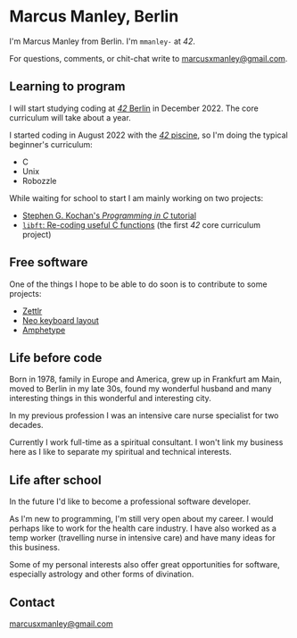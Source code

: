 # Marcus Manley, Berlin

I'm Marcus Manley from Berlin. I'm `mmanley-` at _42_.

For questions, comments, or chit-chat write to [marcusxmanley@gmail.com](mailto:marcusxmanley@gmail.com).

## Learning to program

I will start studying coding at [_42_ Berlin](https://42berlin.de) in December 2022. The core curriculum will take about a year.

I started coding in August 2022 with the [_42_ piscine](https://42berlin.de/the-piscine-at-42/), so I'm doing the typical beginner's curriculum:

* C
* Unix
* Robozzle

While waiting for school to start I am mainly working on two projects:

* [Stephen G. Kochan's _Programming in C_ tutorial](https://www.oreilly.com/library/view/programming-in-c/9780132781206/)
* [`libft`: Re-coding useful C functions](https://github.com/marcusxmanley/libft) (the first _42_ core curriculum project)

## Free software

One of the things I hope to be able to do soon is to contribute to some projects:

* [Zettlr](https://www.zettlr.com/)
* [Neo keyboard layout](https://neo-layout.org)
* [Amphetype](https://gitlab.com/franksh/amphetype)

## Life before code

Born in 1978, family in Europe and America, grew up in Frankfurt am Main, moved to Berlin in my late 30s, found my wonderful husband and many interesting things in this wonderful and interesting city.

In my previous profession I was an intensive care nurse specialist for two decades.

Currently I work full-time as a spiritual consultant. I won't link my business here as I like to separate my spiritual and technical interests.

## Life after school

In the future I'd like to become a professional software developer.

As I'm new to programming, I'm still very open about my career. I would perhaps like to work for the health care industry. I have also worked as a temp worker (travelling nurse in intensive care) and have many ideas for this business.

Some of my personal interests also offer great opportunities for software, especially astrology and other forms of divination.

## Contact

[marcusxmanley@gmail.com](mailto:marcusxmanley@gmail.com)
